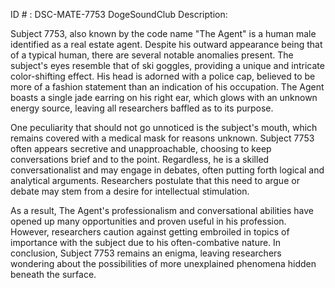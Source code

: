 ID # : DSC-MATE-7753
DogeSoundClub Description:

Subject 7753, also known by the code name "The Agent" is a human male identified as a real estate agent. Despite his outward appearance being that of a typical human, there are several notable anomalies present. The subject's eyes resemble that of ski goggles, providing a unique and intricate color-shifting effect. His head is adorned with a police cap, believed to be more of a fashion statement than an indication of his occupation. The Agent boasts a single jade earring on his right ear, which glows with an unknown energy source, leaving all researchers baffled as to its purpose.

One peculiarity that should not go unnoticed is the subject's mouth, which remains covered with a medical mask for reasons unknown. Subject 7753 often appears secretive and unapproachable, choosing to keep conversations brief and to the point. Regardless, he is a skilled conversationalist and may engage in debates, often putting forth logical and analytical arguments. Researchers postulate that this need to argue or debate may stem from a desire for intellectual stimulation.

As a result, The Agent's professionalism and conversational abilities have opened up many opportunities and proven useful in his profession. However, researchers caution against getting embroiled in topics of importance with the subject due to his often-combative nature. In conclusion, Subject 7753 remains an enigma, leaving researchers wondering about the possibilities of more unexplained phenomena hidden beneath the surface.
